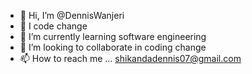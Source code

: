 - 👋 Hi, I’m @DennisWanjeri
- 👀 I code change
- 🌱 I’m currently learning software engineering
- 💞️ I’m looking to collaborate in coding change
- 📫 How to reach me ... shikandadennis07@gmail.com

<!---
DennisWanjeri/DennisWanjeri is a ✨ special ✨ repository because its `README.md` (this file) appears on your GitHub profile.
You can click the Preview link to take a look at your changes.
--->
